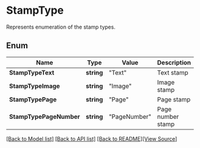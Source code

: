# StampType
Represents enumeration of the stamp types.

## Enum
Name | Type | Value | Description
------------ | ------------- | ------------- | -------------
**StampTypeText** | **string** | "Text" | Text stamp
**StampTypeImage** | **string** | "Image" | Image stamp
**StampTypePage** | **string** | "Page" | Page stamp
**StampTypePageNumber** | **string** | "PageNumber" | Page number stamp

[[Back to Model list]](../README.md#documentation-for-models) [[Back to API list]](../README.md#documentation-for-api-endpoints) [[Back to README]](../README.md)[[View Source]](../stamp_type.go)


